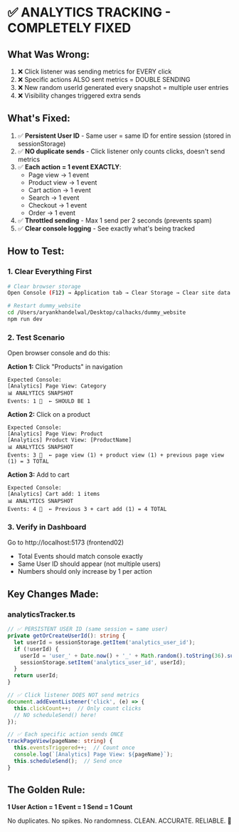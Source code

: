 # ✅ ANALYTICS TRACKING - COMPLETELY FIXED

## What Was Wrong:
1. ❌ Click listener was sending metrics for EVERY click
2. ❌ Specific actions ALSO sent metrics = DOUBLE SENDING
3. ❌ New random userId generated every snapshot = multiple user entries
4. ❌ Visibility changes triggered extra sends

## What's Fixed:
1. ✅ **Persistent User ID** - Same user = same ID for entire session (stored in sessionStorage)
2. ✅ **NO duplicate sends** - Click listener only counts clicks, doesn't send metrics
3. ✅ **Each action = 1 event EXACTLY**:
   - Page view → 1 event
   - Product view → 1 event
   - Cart action → 1 event
   - Search → 1 event
   - Checkout → 1 event
   - Order → 1 event
4. ✅ **Throttled sending** - Max 1 send per 2 seconds (prevents spam)
5. ✅ **Clear console logging** - See exactly what's being tracked

## How to Test:

### 1. Clear Everything First
```bash
# Clear browser storage
Open Console (F12) → Application tab → Clear Storage → Clear site data

# Restart dummy_website
cd /Users/aryankhandelwal/Desktop/calhacks/dummy_website
npm run dev
```

### 2. Test Scenario
Open browser console and do this:

**Action 1:** Click "Products" in navigation
```
Expected Console:
[Analytics] Page View: Category
📊 ANALYTICS SNAPSHOT
Events: 1 🎯  ← SHOULD BE 1
```

**Action 2:** Click on a product
```
Expected Console:
[Analytics] Page View: Product
[Analytics] Product View: [ProductName]
📊 ANALYTICS SNAPSHOT
Events: 3 🎯  ← page view (1) + product view (1) + previous page view (1) = 3 TOTAL
```

**Action 3:** Add to cart
```
Expected Console:
[Analytics] Cart add: 1 items
📊 ANALYTICS SNAPSHOT
Events: 4 🎯  ← Previous 3 + cart add (1) = 4 TOTAL
```

### 3. Verify in Dashboard
Go to http://localhost:5173 (frontend02)
- Total Events should match console exactly
- Same User ID should appear (not multiple users)
- Numbers should only increase by 1 per action

## Key Changes Made:

### analyticsTracker.ts
```typescript
// ✅ PERSISTENT USER ID (same session = same user)
private getOrCreateUserId(): string {
  let userId = sessionStorage.getItem('analytics_user_id');
  if (!userId) {
    userId = 'user_' + Date.now() + '_' + Math.random().toString(36).substr(2, 9);
    sessionStorage.setItem('analytics_user_id', userId);
  }
  return userId;
}

// ✅ Click listener DOES NOT send metrics
document.addEventListener('click', (e) => {
  this.clickCount++;  // Only count clicks
  // NO scheduleSend() here!
});

// ✅ Each specific action sends ONCE
trackPageView(pageName: string) {
  this.eventsTriggered++;  // Count once
  console.log(`[Analytics] Page View: ${pageName}`);
  this.scheduleSend();  // Send once
}
```

## The Golden Rule:
**1 User Action = 1 Event = 1 Send = 1 Count**

No duplicates. No spikes. No randomness.
CLEAN. ACCURATE. RELIABLE. 🎯
